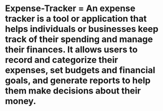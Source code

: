 # Expense-Tracker                 =   An expense tracker is a tool or application that helps individuals or businesses keep track of their spending and manage their finances. It allows users to record and categorize their expenses, set budgets and financial goals, and generate reports to help them make  decisions about their money.
